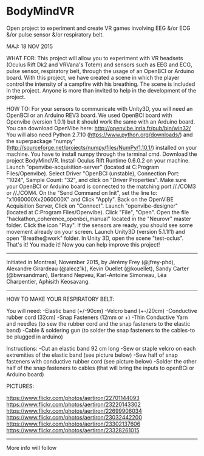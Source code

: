 # BodyMindVR
Open project to experiment and create VR games involving EEG &/or ECG &/or pulse sensor &/or respiratory belt.



MAJ: 18 NOV 2015


WHAT FOR: 
This project will allow you to experiment with VR headsets (Oculus Rift Dk2 and VRVana's Totem) and sensors such as EEG and ECG, pulse sensor, respiratory belt, through the usage of an OpenBCI or Arduino board. With this project, we have created a scene in which the player control the intensity of a campfire with his breathing. The scene is included in the project. Anyone is more than invited to help in the development of the project.



HOW TO:
For your sensors to communicate with Unity3D, you will need an OpenBCI or an Arduino REV3 board.
We used OpenBCI board with Openvibe (version 1.0.1) but it should work the same with an Arduino board. 
You can download OpenVibe here: http://openvibe.inria.fr/pub/bin/win32/ 
You will also need Python 2.7.10 (https://www.python.org/downloads/) and the superpackage "numpy" (http://sourceforge.net/projects/numpy/files/NumPy/1.10.1/) installed on your machine. 
You have to install numpy through the terminal cmd. 
Download the project BodyMindVR.
Install Oculus Rift Runtime 0.6.0.2 on your machine.
Launch "openvibe-acquisition-server" (located at C:Program Files/Openvibe).
Select Driver "OpenBCI (unstable), Connection Port: "1024", Sample Count: "32", and click on "Driver Properties".
Make sure your OpenBCI or Arduino board is connected to the matching port //./COM3 or //./COM4.
On the "Send Command on Init", set the line to: "x1060000Xx2060000X" and Click "Apply".
Back on the OpenViBE Acquisition Server, Click on "Connect".
Launch "openvibe-designer" (located at C:Program Files/Openvibe).
Click "File", "Open". Open the file "hackathon_coherence_openbci_manual" located in the "Neurovr" master folder.
Click the icon "Play". If the sensors are ready, you should see some movement already on your screen. 
Launch Unity3D (version 5.1.1f1) and open "Breathe@work" folder.
In Unity 3D, open the scene "test-oclus". That's it! You made it! Now you can help improve this project!

******************************

Initiated in Montreal, November 2015, by Jérémy Frey (@jfrey-phd), Alexandre Girardeau (@alecz1k), Kevin Ouellet (@kouellet), Sandy Carter (@bwrsandman), Bertrand Nepveu, Karl-Antoine Simoneau, Léa Charpentier, Aphisith Keosavang. 

******************************

HOW TO MAKE YOUR RESPIRATORY BELT:

You will need: 
-Elastic band (+/-90cm)
-Velcro band (+-/20cm)
-Conductive rubber cord (32cm)
-Snap Fasteners (12mm or +)
-Thin Conductive Yarn and needles (to sew the rubber cord and the snap fasteners to the elastic band)
-Cable & soldering gun (to solder the snap fasteners to the cables-to be plugged in arduino)

Instructions:
-Cut an elastic band 92 cm long
-Sew or staple velcro on each extremities of the elastic band (see picture below)
-Sew half of snap fasteners with conductive rubber cord (see picture below)
-Solder the other half of the snap fasteners to cables (that will bring the inputs to openBCi or Arduino board)

PICTURES:

https://www.flickr.com/photos/aertiron/22701144093
https://www.flickr.com/photos/aertiron/23220143302
https://www.flickr.com/photos/aertiron/22699906034
https://www.flickr.com/photos/aertiron/23032442200
https://www.flickr.com/photos/aertiron/23302137606
https://www.flickr.com/photos/aertiron/23328261015

***********************
More info will follow
